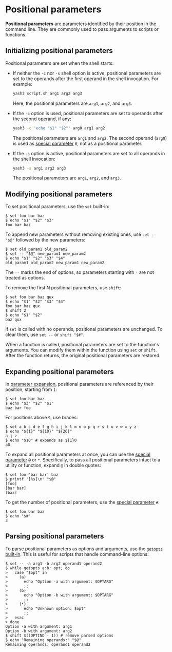# Positional parameters

**Positional parameters** are parameters identified by their position in the command line. They are commonly used to pass arguments to scripts or functions.

## Initializing positional parameters

Positional parameters are set when the shell starts:

- If neither the `-c` nor `-s` shell option is active, positional parameters are set to the operands after the first operand in the shell invocation. For example:

  ```sh
  yash3 script.sh arg1 arg2 arg3
  ```

  Here, the positional parameters are `arg1`, `arg2`, and `arg3`.

- If the `-c` option is used, positional parameters are set to operands after the second operand, if any:

  ```sh
  yash3 -c 'echo "$1" "$2"' arg0 arg1 arg2
  ```

  The positional parameters are `arg1` and `arg2`. The second operand (`arg0`) is used as [special parameter] `0`, not as a positional parameter.

- If the `-s` option is active, positional parameters are set to all operands in the shell invocation:

  ```sh
  yash3 -s arg1 arg2 arg3
  ```

  The positional parameters are `arg1`, `arg2`, and `arg3`.

## Modifying positional parameters

To set positional parameters, use the `set` built-in:

```shell
$ set foo bar baz
$ echo "$1" "$2" "$3"
foo bar baz
```

To append new parameters without removing existing ones, use `set -- "$@"` followed by the new parameters:

```shell
$ set old_param1 old_param2
$ set -- "$@" new_param1 new_param2
$ echo "$1" "$2" "$3" "$4"
old_param1 old_param2 new_param1 new_param2
```

The `--` marks the end of options, so parameters starting with `-` are not treated as options.

To remove the first N positional parameters, use `shift`:

```shell
$ set foo bar baz qux
$ echo "$1" "$2" "$3" "$4"
foo bar baz qux
$ shift 2
$ echo "$1" "$2"
baz qux
```

If `set` is called with no operands, positional parameters are unchanged. To clear them, use `set --` or `shift "$#"`.

When a function is called, positional parameters are set to the function's arguments. You can modify them within the function using `set` or `shift`. After the function returns, the original positional parameters are restored.
<!-- TODO: positional parameters in dot scripts -->

## Expanding positional parameters

In [parameter expansion](../words/parameters.md), positional parameters are referenced by their position, starting from `1`:

```shell
$ set foo bar baz
$ echo "$3" "$2" "$1"
baz bar foo
```

For positions above `9`, use braces:

```shell
$ set a b c d e f g h i j k l m n o p q r s t u v w x y z
$ echo "${1}" "${10}" "${26}"
a j z
$ echo "$10" # expands as ${1}0
a0
```

To expand all positional parameters at once, you can use the [special parameter] `@` or `*`. Specifically, to pass all positional parameters intact to a utility or function, expand `@` in double quotes:

```shell
$ set foo 'bar bar' baz
$ printf '[%s]\n' "$@"
[foo]
[bar bar]
[baz]
```

To get the number of positional parameters, use the [special parameter] `#`:

```shell
$ set foo bar baz
$ echo "$#"
3
```

## Parsing positional parameters

To parse positional parameters as options and arguments, use the [`getopts` built-in](../../builtins/getopts.md). This is useful for scripts that handle command-line options:

```shell
$ set -- -a arg1 -b arg2 operand1 operand2
$ while getopts a:b: opt; do
>   case "$opt" in
>     (a)
>       echo "Option -a with argument: $OPTARG"
>       ;;
>     (b)
>       echo "Option -b with argument: $OPTARG"
>       ;;
>     (*)
>       echo "Unknown option: $opt"
>       ;;
>   esac
> done
Option -a with argument: arg1
Option -b with argument: arg2
$ shift $((OPTIND - 1)) # remove parsed options
$ echo "Remaining operands:" "$@"
Remaining operands: operand1 operand2
```

[special parameter]: special.md

